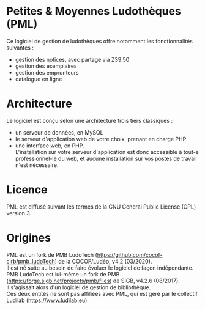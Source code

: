 # Petites & Moyennes Ludothèques (PML)
Ce logiciel de gestion de ludothèques offre notamment les fonctionnalités suivantes :
- gestion des notices, avec partage via Z39.50
- gestion des exemplaires
- gestion des emprunteurs
- catalogue en ligne

# Architecture
Le logiciel est conçu selon une architecture trois tiers classiques :
- un serveur de données, en MySQL
- le serveur d'application web de votre choix, prenant en charge PHP
- une interface web, en PHP.
<br/>L'installation sur votre serveur d'application est donc accessible à tout-e professionnel-le du web, et aucune installation sur vos postes de travail n'est nécessaire.

# Licence
PML est diffusé suivant les termes de la GNU General Public License (GPL) version 3.

# Origines
PML est un fork de PMB LudoTech (https://github.com/cocof-cirb/pmb_ludoTech) de la COCOF/Ludéo, v4.2 (03/2020).
<br/>Il est né suite au besoin de faire évoluer le logiciel de façon indépendante.
<br/>PMB LudoTech est lui-même un fork de PMB (https://forge.sigb.net/projects/pmb/files) de SIGB, v4.2.6 (08/2017).
<br/>Il s'agissait alors d'un logiciel de gestion de bibliothèque.
<br/>Ces deux entités ne sont pas affiliées avec PML, qui est géré par le collectif Ludilab (https://www.ludilab.eu)
